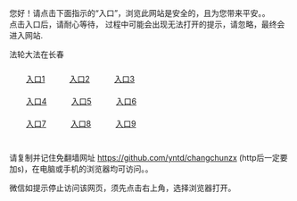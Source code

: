 您好！请点击下面指示的“入口”，浏览此网站是安全的，且为您带来平安。。 <br/>
点击入口后，请耐心等待， 过程中可能会出现无法打开的提示，请忽略，最终会进入网站. </br>

法轮大法在长春<br/>
<div style="padding:10px"><a style="margin:20px" target="_blank" href="https://d18ukbfg68bhju.cloudfront.net/2Qpsp?gcettosx" id="ccLink1" rel="nofollow">入口1</a> <a target="_blank" style="margin:20px" href="https://d2608x1amff4sf.cloudfront.net/2Qpsp?fgfuixe" id="ccLink2" rel="nofollow">入口2</a> <a style="margin:20px" target="_blank" href="https://d2vl0nojc2azz8.cloudfront.net/2Qpsp?neotovy" id="ccLink3" rel="nofollow">入口3</a></div>

<div style="padding:10px" ><a style="margin:20px" target="_blank" href="https://d18ukbfg68bhju.cloudfront.net/2Qpsp?gcettosx" id="ccLink4" rel="nofollow">入口4</a> <a style="margin:20px" href="https://d2608x1amff4sf.cloudfront.net/2Qpsp?fgfuixe" target="_blank" id="ccLink5" rel="nofollow">入口5</a> <a style="margin:20px" href="https://d2vl0nojc2azz8.cloudfront.net/2Qpsp?neotovy" target="_blank" id="ccLink6" rel="nofollow">入口6</a></div>

<div style="padding:10px"><a style="margin:20px" target="_blank" href="https://d18ukbfg68bhju.cloudfront.net/2Qpsp?gcettosx" id="ccLink7" rel="nofollow">入口7</a> <a style="margin:20px" href="https://d2608x1amff4sf.cloudfront.net/2Qpsp?fgfuixe" target="_blank" id="ccLink8" rel="nofollow">入口8</a> <a style="margin:20px" target="_blank" href="https://d2vl0nojc2azz8.cloudfront.net/2Qpsp?neotovy" id="ccLink9" rel="nofollow">入口9</a></div>

<br/>



请复制并记住免翻墙网址 https://github.com/yntd/changchunzx (http后一定要加s)，在电脑或手机的浏览器均可访问。。<br/>

微信如提示停止访问该网页，须先点击右上角，选择浏览器打开。
